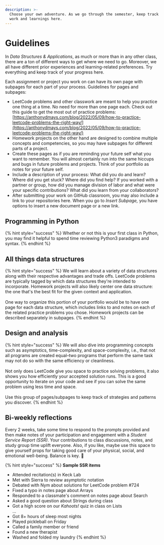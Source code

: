 ```yaml
---
description: >-
  Choose your own adventure. As we go through the semester, keep track of your
  work and learnings here.
---
```


# Guidelines

In _Data Structures & Applications_, as much or more than in any other class, there are a ton of different ways to get where we need to go. Moreover, we all have different prior experiences and learning-related preferences. Try everything and keep track of your progress here.

Each assignment or project you work on can have its own page with subpages for each part of your process. Guidelines for pages and subpages:

* LeetCode problems and other classwork are meant to help you practice one thing at a time. No need for more than one page each. Check out this guide to get the most out of practice problems: [https://anthonydmays.com/blog/2022/05/09/how-to-practice-leetcode-problems-the-right-way/](https://anthonydmays.com/blog/2022/05/09/how-to-practice-leetcode-problems-the-right-way/)
* Homework projects on the other hand are designed to combine multiple concepts and competencies, so you may have subpages for different parts of a project.
* Create these pages as if you are reminding your future self what you want to remember. You will almost certainly run into the same hiccups and bugs in future problems and projects. Think of your portfolio as notes for your future self.
* Include a description of your process: What did you do and learn? Where did you get stuck? Where did you find help? If you worked with a partner or group, how did you manage division of labor and what were your specific contributions? What did you learn from your collaborators?
* After submitting your work on GitHub classroom, you may also include a link to your repositories here. When you go to _Insert Subpage,_ you have options to insert a new document page or a new link.

## Programming in Python

{% hint style="success" %}
Whether or not this is your first class in Python, you may find it helpful to spend time reviewing Python3 paradigms and syntax.
{% endhint %}

## All things data structures

{% hint style="success" %}
We will learn about a variety of data structures along with their respective advantages and trade offs. LeetCode problems are typically tagged by which data structures they're intended to incorporate. Homework projects will also likely center one data structure: the one that's the best fit for the given context and application.\
\
One way to organize this portion of your portfolio would be to have one page for each data structure, which includes links to and notes on each of the related practice problems you chose. Homework projects can be described separately in subpages.
{% endhint %}

## Design and analysis

{% hint style="success" %}
We will also dive into programming concepts such as asymptotics, time-complexity, and space-complexity, i.e., that not all programs are created equal–two programs that perform the same task may not do so with the same efficiency or cleanliness.\
\
Not only does LeetCode give you space to practice solving problems, it also shows you how efficiently your accepted solution runs. This is a good opportunity to iterate on your code and see if you can solve the same problem using less time and space. \
\
Use this group of pages/subpages to keep track of strategies and patterns you discover.
{% endhint %}

## Bi-weekly reflections

Every 2 weeks, take some time to respond to the prompts provided and then make notes of your participation and engagement with a _Student Service Report (SSR)_. Your contributions to class discussions, notes, and study group time uplift everyone. Also, if you like, maybe use this space to give yourself props for taking good care of your physical, social, and emotional well-being. Balance is key. :clap:

{% hint style="success" %}
**Sample SSR items**

* Attended recitation(s) in Keck Lab
* Met with Sierra to review asymptotic notation
* Debated with Nym about solutions for LeetCode problem #724
* Fixed a typo in notes page about Arrays
* Responded to a classmate's comment on notes page about Search
* Asked a good question about Strings during class
* Got a high score on our _Kahoots!_ quiz in class on Lists\
  ...
* Got 8+ hours of sleep most nights
* Played pickleball on Friday
* Called a family member or friend
* Found a new therapist
* Washed and folded my laundry
{% endhint %}

